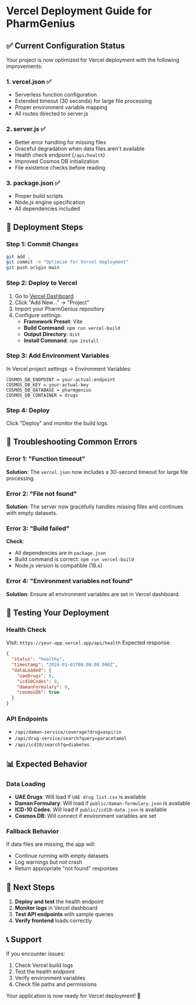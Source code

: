 # Vercel Deployment Guide for PharmGenius

## ✅ Current Configuration Status

Your project is now optimized for Vercel deployment with the following improvements:

### 1. **vercel.json** ✅
- Serverless function configuration
- Extended timeout (30 seconds) for large file processing
- Proper environment variable mapping
- All routes directed to server.js

### 2. **server.js** ✅
- Better error handling for missing files
- Graceful degradation when data files aren't available
- Health check endpoint (`/api/health`)
- Improved Cosmos DB initialization
- File existence checks before reading

### 3. **package.json** ✅
- Proper build scripts
- Node.js engine specification
- All dependencies included

## 🚀 Deployment Steps

### Step 1: Commit Changes
```bash
git add .
git commit -m "Optimize for Vercel deployment"
git push origin main
```

### Step 2: Deploy to Vercel
1. Go to [Vercel Dashboard](https://vercel.com/dashboard)
2. Click "Add New..." → "Project"
3. Import your PharmGenius repository
4. Configure settings:
   - **Framework Preset**: Vite
   - **Build Command**: `npm run vercel-build`
   - **Output Directory**: `dist`
   - **Install Command**: `npm install`

### Step 3: Add Environment Variables
In Vercel project settings → Environment Variables:
```
COSMOS_DB_ENDPOINT = your-actual-endpoint
COSMOS_DB_KEY = your-actual-key
COSMOS_DB_DATABASE = pharmgenius
COSMOS_DB_CONTAINER = drugs
```

### Step 4: Deploy
Click "Deploy" and monitor the build logs.

## 🔧 Troubleshooting Common Errors

### Error 1: "Function timeout"
**Solution**: The `vercel.json` now includes a 30-second timeout for large file processing.

### Error 2: "File not found"
**Solution**: The server now gracefully handles missing files and continues with empty datasets.

### Error 3: "Build failed"
**Check**:
- All dependencies are in `package.json`
- Build command is correct: `npm run vercel-build`
- Node.js version is compatible (18.x)

### Error 4: "Environment variables not found"
**Solution**: Ensure all environment variables are set in Vercel dashboard.

## 🧪 Testing Your Deployment

### Health Check
Visit: `https://your-app.vercel.app/api/health`
Expected response:
```json
{
  "status": "healthy",
  "timestamp": "2024-01-01T00:00:00.000Z",
  "dataLoaded": {
    "uaeDrugs": 0,
    "icd10Codes": 0,
    "damanFormulary": 0,
    "cosmosDb": true
  }
}
```

### API Endpoints
- `/api/daman-service/coverage?drug=aspirin`
- `/api/drug-service/search?query=paracetamol`
- `/api/icd10/search?q=diabetes`

## 📊 Expected Behavior

### Data Loading
- **UAE Drugs**: Will load if `UAE drug list.csv` is available
- **Daman Formulary**: Will load if `public/daman-formulary.json` is available
- **ICD-10 Codes**: Will load if `public/icd10-data.json` is available
- **Cosmos DB**: Will connect if environment variables are set

### Fallback Behavior
If data files are missing, the app will:
- Continue running with empty datasets
- Log warnings but not crash
- Return appropriate "not found" responses

## 🎯 Next Steps

1. **Deploy and test** the health endpoint
2. **Monitor logs** in Vercel dashboard
3. **Test API endpoints** with sample queries
4. **Verify frontend** loads correctly

## 📞 Support

If you encounter issues:
1. Check Vercel build logs
2. Test the health endpoint
3. Verify environment variables
4. Check file paths and permissions

Your application is now ready for Vercel deployment! 🚀 